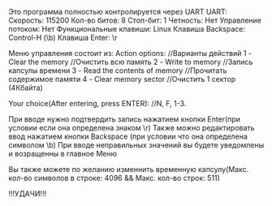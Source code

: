 Это программа полностью контролируется через UART
UART:
Скорость: 115200
Кол-во битов: 8
Стоп-бит: 1
Четность: Нет
Управление потоком: Нет
Функциональные клавиши: Linux
Клавиша Backspace: Control-H (\b)
Клавиша Enter: \r

Меню управления состоит из:
Action options: //Варианты действий
        1 - Clear the memory            //Очистить всю память
        2 - Write to memory             //Запись капсулы времени
        3 - Read the contents of memory //Прочитать содержимое памяти
        4 - Clear memory sector         //Очистить 1 сектор (4Кбайта)

Your choice(After entering, press ENTER): //N, F, 1-3.

При вводе нужно подтвердить запись нажатием кнопки Enter(при условии если она определена знаком \r)
Также можно редактировать ввод нажатием кнопки Backspace (при условии что она определена символом \b)
При вводе неправильных значений вы будете уведомлены и возращенны в главное Меню

Вы также можете по желанию изменнить временную капсулу(Макс. кол-во символов в строке: 4096 && Макс. кол-во строк: 511)

!!!УДАЧИ!!!

